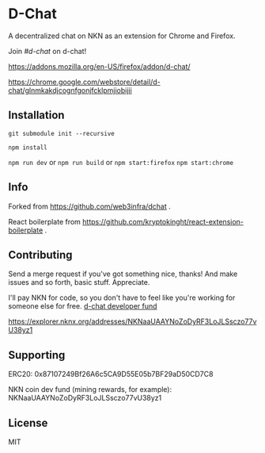 # D-Chat

A decentralized chat on NKN as an extension for Chrome and Firefox.

Join *#d-chat* on d-chat!

https://addons.mozilla.org/en-US/firefox/addon/d-chat/

https://chrome.google.com/webstore/detail/d-chat/glnmkakdjcognfgonjfcklpmjiobijii

## Installation

`git submodule init --recursive`

`npm install`

`npm run dev`
or
`npm run build`
or
`npm start:firefox`
`npm start:chrome`

## Info

Forked from https://github.com/web3infra/dchat .

React boilerplate from https://github.com/kryptokinght/react-extension-boilerplate .

## Contributing

Send a merge request if you've got something nice, thanks! And make issues and so forth, basic stuff. Appreciate.

I'll pay NKN for code, so you don't have to feel like you're working for someone else for free. [d-chat developer fund](https://explorer.nknx.org/addresses/NKNaaUAAYNoZoDyRF3LoJLSsczo77vU38yz1) 

https://explorer.nknx.org/addresses/NKNaaUAAYNoZoDyRF3LoJLSsczo77vU38yz1

## Supporting

ERC20: 0x87107249Bf26A6c5CA9D55E05b7BF29aD50CD7C8

NKN coin dev fund (mining rewards, for example): NKNaaUAAYNoZoDyRF3LoJLSsczo77vU38yz1

## License

MIT
